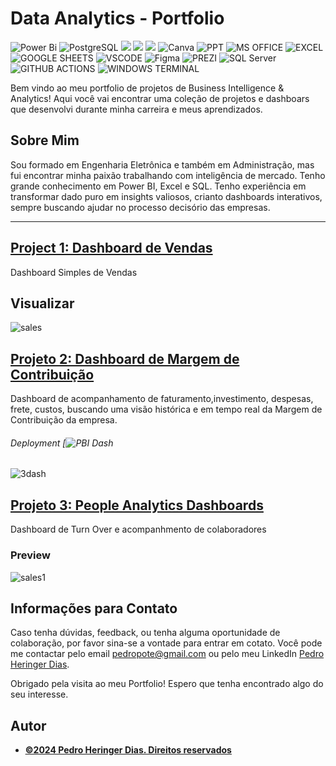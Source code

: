 # Data Analytics - Portfolio
![Power Bi](https://img.shields.io/badge/power_bi-F2C811?style=for-the-badge&logo=powerbi&logoColor=black)
![PostgreSQL](https://img.shields.io/badge/PostgreSQL-316192?style=for-the-badge&logo=postgresql&logoColor=white)
![](https://img.shields.io/badge/MySQL-00000F?style=for-the-badge&logo=mysql&logoColor=white)
![](https://img.shields.io/badge/SQLite-07405E?style=for-the-badge&logo=sqlite&logoColor=white)
![](https://img.shields.io/badge/Tableau-E97627?style=for-the-badge&logo=Tableau&logoColor=white)
![Canva](https://img.shields.io/badge/Canva-%2300C4CC.svg?style=for-the-badge&logo=Canva&logoColor=white)
![PPT](https://img.shields.io/badge/Microsoft_PowerPoint-B7472A?style=for-the-badge&logo=microsoft-powerpoint&logoColor=white)
![MS OFFICE](https://img.shields.io/badge/Microsoft_Office-D83B01?style=for-the-badge&logo=microsoft-office&logoColor=white)
![EXCEL](https://img.shields.io/badge/Microsoft_Excel-217346?style=for-the-badge&logo=microsoft-excel&logoColor=white)
![GOOGLE SHEETS](https://img.shields.io/badge/Google%20Sheets-34A853?style=for-the-badge&logo=google-sheets&logoColor=white)
![VSCODE](https://img.shields.io/badge/VSCode-0078D4?style=for-the-badge&logo=visual%20studio%20code&logoColor=white)
![Figma](https://img.shields.io/badge/Figma-F24E1E?style=for-the-badge&logo=figma&logoColor=white)
![PREZI](https://img.shields.io/badge/Prezi-3181FF?style=for-the-badge&logo=prezi&logoColor=white)
![SQL Server](https://img.shields.io/badge/Microsoft_SQL_Server-CC2927?style=for-the-badge&logo=microsoft-sql-server&logoColor=white)
![GITHUB ACTIONS](https://img.shields.io/badge/Github%20Actions-282a2e?style=for-the-badge&logo=githubactions&logoColor=367cfe)
![WINDOWS TERMINAL](https://img.shields.io/badge/windows%20terminal-4D4D4D?style=for-the-badge&logo=windows%20terminal&logoColor=white)




Bem vindo ao meu portfolio de projetos de Business Intelligence & Analytics! Aqui você vai encontrar uma coleção de projetos e dashboars que desenvolvi durante minha carreira e meus aprendizados. 

## Sobre Mim
Sou formado em Engenharia Eletrônica e também em Administração, mas fui encontrar minha paixão trabalhando com inteligência de mercado. Tenho grande conhecimento em Power BI, Excel e SQL. Tenho experiência em transformar dado puro em insights valiosos, crianto dashboards interativos, sempre buscando ajudar no processo decisório das empresas.

---
## [Project 1: Dashboard de Vendas](https://vendasdash)

Dashboard Simples de Vendas
## Visualizar

![sales](https://github.com/tushar2704/tushar2704-GIFs/blob/main/salesd1.gif)

## [Projeto 2: Dashboard de Margem de Contribuição](https://macodash)
Dashboard de acompanhamento de faturamento,investimento, despesas, frete, custos, buscando uma visão histórica e em tempo real da Margem de Contribuição da empresa. 
###### Deployment [![PBI Dash](https://macodash)

![3dash](https://github.com/tushar2704/Superstore-Sales-Dashboard-with-Streamlit/assets/66141195/ca77655e-b101-44e9-b5e7-fcdbf5aae388)




## [Projeto 3: People Analytics Dashboards](https://PADash)

Dashboard de Turn Over e acompanhmento de colaboradores
### Preview

![sales1](https://github.com/tushar2704/tushar2704-GIFs/assets/66141195/90ce1d58-66a4-4957-b58c-bd12911afdc0)




## Informações para Contato

Caso tenha dúvidas, feedback, ou tenha alguma oportunidade de colaboração, por favor sina-se a vontade para entrar em cotato. Você pode me contactar pelo email [pedropote@gmail.com](mailto:pedropote@gmail.com) ou pelo meu LinkedIn [Pedro Heringer Dias](https://www.linkedin.com/in/yourname).

Obrigado pela visita ao meu Portfolio! Espero que tenha encontrado algo do seu interesse.



## Autor
- [<ins><b>©2024 Pedro Heringer Dias. Direitos reservados</b></ins>]([https://www.tushar-aggarwal.com/](https://www.linkedin.com/in/yourname))




 
 
